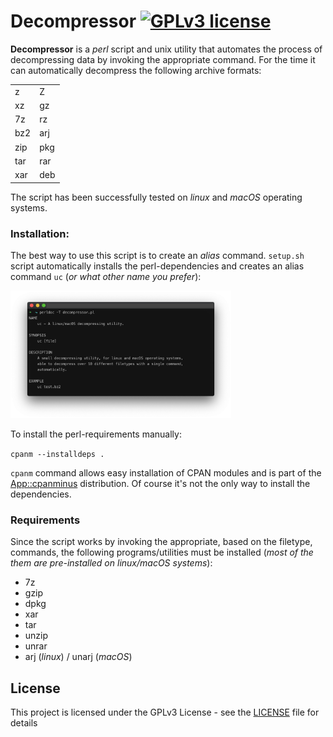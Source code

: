 # Decompressor [![GPLv3 license](https://img.shields.io/badge/license-GPLv3-blue.svg)](https://github.com/chrispetrou/Decompressor/blob/master/LICENSE)

**Decompressor** is a _perl_ script and unix utility that automates the process of decompressing data by invoking the appropriate command. For the time it can automatically decompress the following archive formats:

|||
|-|-|
| z | Z |
| xz | gz |
| 7z | rz |
| bz2 | arj |
| zip | pkg |
| tar | rar |
| xar | deb |

The script has been successfully tested on _linux_ and _macOS_ operating systems.

### Installation:

The best way to use this script is to create an _alias_ command. `setup.sh` script  automatically installs the perl-dependencies and creates an alias command `uc` (_or what other name you prefer_):

<img src="images/decompressor.png" width="70%">

To install the perl-requirements manually:

`cpanm --installdeps .`

`cpanm` command allows easy installation of CPAN modules and is part of the [App::cpanminus](https://metacpan.org/pod/distribution/App-cpanminus/bin/cpanm) distribution. Of course it's not the only way to install the dependencies.

### Requirements

Since the script works by invoking the appropriate, based on the filetype, commands, the following programs/utilities must be installed (_most of the them are pre-installed on linux/macOS systems_):

*   7z
*   gzip
*   dpkg
*   xar
*   tar
*   unzip
*   unrar
*   arj (_linux_) / unarj (_macOS_)

## License

This project is licensed under the GPLv3 License - see the [LICENSE](LICENSE) file for details